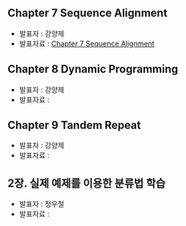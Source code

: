 ##  Chapter 7 Sequence Alignment
- 발표자 : 강양제
- 발표자료 :   [Chapter 7 Sequence Alignment](http://nbviewer.ipython.org/github/biopy/biopy.github.io/blob/master/notebook/Part3/Week3/Machine2/Chapter2Classification.ipynb)

##  Chapter 8 Dynamic Programming
- 발표자 : 강양제
- 발표자료 :

## Chapter 9 Tandem Repeat
- 발표자 : 강양제
- 발표자료 :

## 2장. 실제 예제를 이용한 분류법 학습
- 발표자 : 정우철
- 발표자료 :



